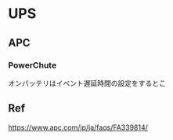 # UPS
## APC
### PowerChute
オンバッテリはイベント遅延時間の設定をするとこ

## Ref
https://www.apc.com/jp/ja/faqs/FA339814/
